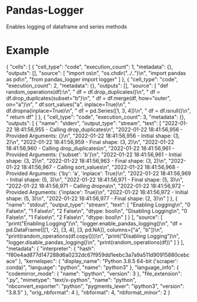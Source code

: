 # Pandas-Logger
Enables logging of dataframe and series methods

# Example
{
 "cells": [
  {
   "cell_type": "code",
   "execution_count": 1,
   "metadata": {},
   "outputs": [],
   "source": [
    "import os\n",
    "os.chdir(\"../..\")\n",
    "import pandas as pd\n",
    "from pandas_logger import logger"
   ]
  },
  {
   "cell_type": "code",
   "execution_count": 2,
   "metadata": {},
   "outputs": [],
   "source": [
    "def random_operations(df):\n",
    "    df = df.drop_duplicates()\n",
    "    df = df.drop_duplicates(subset=\"b\")\n",
    "    df = df.merge(df, how=\"outer\", on=\"a\")\n",
    "    df.sort_values(\"a\", inplace=True)\n",
    "    df.dropna(inplace=True)\n",
    "    df = pd.Series([1, 3, 4])\n",
    "    df = df.isnull()\n",
    "    return df"
   ]
  },
  {
   "cell_type": "code",
   "execution_count": 3,
   "metadata": {},
   "outputs": [
    {
     "name": "stderr",
     "output_type": "stream",
     "text": [
      "2022-01-22 18:41:56,955 - Calling drop_duplicates\n",
      "2022-01-22 18:41:56,956 - Provided Arguments: {}\n",
      "2022-01-22 18:41:56,956 - Initial shape: (3, 2)\n",
      "2022-01-22 18:41:56,959 - Final shape: (3, 2)\n",
      "2022-01-22 18:41:56,960 - Calling drop_duplicates\n",
      "2022-01-22 18:41:56,961 - Provided Arguments: {'subset': 'b'}\n",
      "2022-01-22 18:41:56,961 - Initial shape: (3, 2)\n",
      "2022-01-22 18:41:56,963 - Final shape: (3, 2)\n",
      "2022-01-22 18:41:56,967 - Calling sort_values\n",
      "2022-01-22 18:41:56,968 - Provided Arguments: {'by': 'a', 'inplace': True}\n",
      "2022-01-22 18:41:56,969 - Initial shape: (5, 3)\n",
      "2022-01-22 18:41:56,971 - Final shape: (5, 3)\n",
      "2022-01-22 18:41:56,971 - Calling dropna\n",
      "2022-01-22 18:41:56,972 - Provided Arguments: {'inplace': True}\n",
      "2022-01-22 18:41:56,972 - Initial shape: (5, 3)\n",
      "2022-01-22 18:41:56,977 - Final shape: (2, 3)\n"
     ]
    },
    {
     "name": "stdout",
     "output_type": "stream",
     "text": [
      "Enabling Logging\n",
      "0    False\n",
      "1    False\n",
      "2    False\n",
      "dtype: bool\n",
      "Disabling Logging\n",
      "0    False\n",
      "1    False\n",
      "2    False\n",
      "dtype: bool\n"
     ]
    }
   ],
   "source": [
    "print(\"Enabling Logging\")\n",
    "logger.enable_pandas_logging()\n",
    "df = pd.DataFrame([[1, -2], [3, 4], [3, pd.NA]], columns=[\"a\", \"b\"])\n",
    "print(random_operations(df.copy()))\n",
    "print(\"Disabling Logging\")\n",
    "logger.disable_pandas_logging()\n",
    "print(random_operations(df))"
   ]
  }
 ],
 "metadata": {
  "interpreter": {
   "hash": "f80e4ad877d147288d6a0232dc67f959dd1eebc3a7a9a511d90915880cebcace"
  },
  "kernelspec": {
   "display_name": "Python 3.8.5 64-bit ('scraper': conda)",
   "language": "python",
   "name": "python3"
  },
  "language_info": {
   "codemirror_mode": {
    "name": "ipython",
    "version": 3
   },
   "file_extension": ".py",
   "mimetype": "text/x-python",
   "name": "python",
   "nbconvert_exporter": "python",
   "pygments_lexer": "ipython3",
   "version": "3.8.5"
  },
  "orig_nbformat": 4
 },
 "nbformat": 4,
 "nbformat_minor": 2
}
